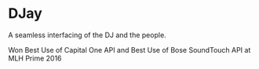 # DJay
A seamless interfacing of the DJ and the people.

Won Best Use of Capital One API and Best Use of Bose SoundTouch API at MLH Prime 2016
